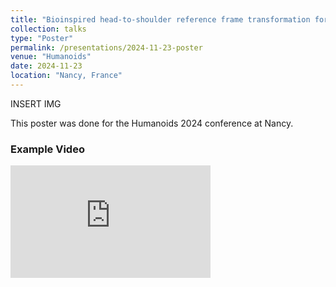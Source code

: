 ```yaml
---
title: "Bioinspired head-to-shoulder reference frame transformation for movement-based arm prosthesis control"
collection: talks
type: "Poster"
permalink: /presentations/2024-11-23-poster
venue: "Humanoids"
date: 2024-11-23
location: "Nancy, France"
---
```


INSERT IMG

This poster was done for the Humanoids 2024 conference at Nancy.

### Example Video

<iframe width="320" height="180" src="http://www.youtube.com/embed/IsEasynQHkk" frameborder="0" allowfullscreen> </iframe>
